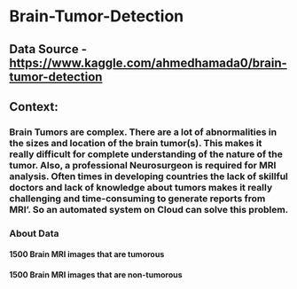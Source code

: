 # Brain-Tumor-Detection

## Data Source - https://www.kaggle.com/ahmedhamada0/brain-tumor-detection

## Context:  
### Brain Tumors are complex. There are a lot of abnormalities in the sizes and location of the brain tumor(s). This makes it really difficult for complete understanding of the nature of the tumor. Also, a professional Neurosurgeon is required for MRI analysis. Often times in developing countries the lack of skillful doctors and lack of knowledge about tumors makes it really challenging and time-consuming to generate reports from MRI’. So an automated system on Cloud can solve this problem.

### About Data
#### 1500 Brain MRI images that are tumorous
#### 1500 Brain MRI images that are non-tumorous
